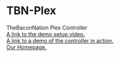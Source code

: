 # TBN-Plex
TheBaconNation Plex Controller
<br><a href = "https://youtu.be/woH-00-YOX0">A link to the demo setup video.</a>
<br><a href = "https://youtu.be/HRJbNHRQO6I">A link to a demo of the controller in action.</a>
<br><a href=  "http://thebaconnation.com">Our Homepage.</a>
